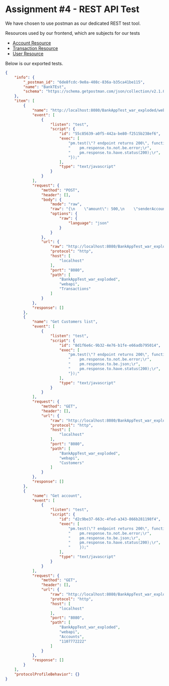 # Assignment #4 - REST API Test

We have chosen to use postman as our dedicated REST test tool.

Resources used by our frontend, which are subjects for our tests
* [Account Resource](https://github.com/SOFT2020-2021/TestAss4/blob/master/src/main/java/ResourceLayer/Accounts.java)
* [Transaction Resource](https://github.com/SOFT2020-2021/TestAss4/blob/master/src/main/java/ResourceLayer/Transactions.java)
* [User Resource](https://github.com/SOFT2020-2021/TestAss4/blob/master/src/main/java/ResourceLayer/Users.java)

Below is our exported tests. 

```json
{
	"info": {
		"_postman_id": "6de8fcdc-9e0a-408c-836a-b35ca41be115",
		"name": "BankTEst",
		"schema": "https://schema.getpostman.com/json/collection/v2.1.0/collection.json"
	},
	"item": [
		{
			"name": "http://localhost:8080/BankAppTest_war_exploded/webapi/Transactions",
			"event": [
				{
					"listen": "test",
					"script": {
						"id": "55c85639-a0f5-442a-be80-f2515b238ef6",
						"exec": [
							"pm.test(\"? endpoint returns 200\", function () {\r",
							"    pm.response.to.not.be.error;\r",
							"    pm.response.to.have.status(200);\r",
							"});"
						],
						"type": "text/javascript"
					}
				}
			],
			"request": {
				"method": "POST",
				"header": [],
				"body": {
					"mode": "raw",
					"raw": "{\n    \"amount\": 500,\n    \"senderAccountId\": 2,\n    \"receiverAccountId\": 1\n}",
					"options": {
						"raw": {
							"language": "json"
						}
					}
				},
				"url": {
					"raw": "http://localhost:8080/BankAppTest_war_exploded/webapi/Transactions",
					"protocol": "http",
					"host": [
						"localhost"
					],
					"port": "8080",
					"path": [
						"BankAppTest_war_exploded",
						"webapi",
						"Transactions"
					]
				}
			},
			"response": []
		},
		{
			"name": "Get Customers list",
			"event": [
				{
					"listen": "test",
					"script": {
						"id": "8d1f6e6c-9b32-4e76-b1fe-e66adb795014",
						"exec": [
							"pm.test(\"? endpoint returns 200\", function () {\r",
							"    pm.response.to.not.be.error;\r",
							"    pm.response.to.be.json;\r",
							"    pm.response.to.have.status(200);\r",
							"});"
						],
						"type": "text/javascript"
					}
				}
			],
			"request": {
				"method": "GET",
				"header": [],
				"url": {
					"raw": "http://localhost:8080/BankAppTest_war_exploded/webapi/Customers",
					"protocol": "http",
					"host": [
						"localhost"
					],
					"port": "8080",
					"path": [
						"BankAppTest_war_exploded",
						"webapi",
						"Customers"
					]
				}
			},
			"response": []
		},
		{
			"name": "Get account",
			"event": [
				{
					"listen": "test",
					"script": {
						"id": "d2c9be37-663c-4fed-a343-866b281198f4",
						"exec": [
							"pm.test(\"? endpoint returns 200\", function () {\r",
							"    pm.response.to.not.be.error;\r",
							"    pm.response.to.be.json;\r",
							"    pm.response.to.have.status(200);\r",
							"    });"
						],
						"type": "text/javascript"
					}
				}
			],
			"request": {
				"method": "GET",
				"header": [],
				"url": {
					"raw": "http://localhost:8080/BankAppTest_war_exploded/webapi/Accounts/1107772222",
					"protocol": "http",
					"host": [
						"localhost"
					],
					"port": "8080",
					"path": [
						"BankAppTest_war_exploded",
						"webapi",
						"Accounts",
						"1107772222"
					]
				}
			},
			"response": []
		}
	],
	"protocolProfileBehavior": {}
}
```
